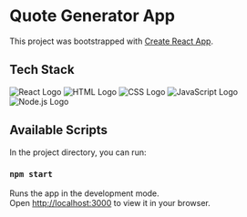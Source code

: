 # Quote Generator App

This project was bootstrapped with [Create React App](https://github.com/facebook/create-react-app).

## Tech Stack

<div align="left">
  <img src="https://img.shields.io/badge/React-61DAFB?style=for-the-badge&logo=react&logoColor=white" alt="React Logo">
  <img src="https://img.shields.io/badge/HTML-orange?style=for-the-badge&logo=html5&logoColor=white" alt="HTML Logo">
  <img src="https://img.shields.io/badge/CSS-1572B6?style=for-the-badge&logo=css3&logoColor=white" alt="CSS Logo">
  <img src="https://img.shields.io/badge/JavaScript-F7DF1E?style=for-the-badge&logo=javascript&logoColor=white" alt="JavaScript Logo">
  <img src="https://img.shields.io/badge/Node.js-339933?style=for-the-badge&logo=node.js&logoColor=white" alt="Node.js Logo">
  <!-- Add more logos for your tech stack as needed -->
</div>

## Available Scripts

In the project directory, you can run:

### `npm start`

Runs the app in the development mode.\
Open [http://localhost:3000](http://localhost:3000) to view it in your browser.



